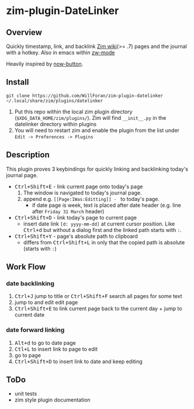 # zim-plugin-DateLinker
## Overview
Quickly timestamp, link, and backlink [Zim wiki](http://zim-wiki.org/)(>= .7) pages and the journal with a hotkey. Also in emacs within [zw-mode](https://github.com/WillForan/zw-mode)

Heavily inspired by [now-button](https://github.com/Osndok/zim-plugin-nowbutton). 


## Install
```
git clone https://github.com/WillForan/zim-plugin-datelinker ~/.local/share/zim/plugins/datelinker
```

  1. Put this repo within the local zim plugin directory (`$XDG_DATA_HOME/zim/plugins/`).
Zim will find `__init__.py` in the datelinker directory within plugins
  1. You will need to restart zim and enable the plugin from the list under `Edit -> Preferences -> Plugins`

## Description
This plugin proves 3 keybindings for quickly linking and backlinking today's journal page.

* <kbd>Ctrl+Shift+E</kbd> - link current page onto today's page
   1. The window is navigated to today's journal page.
   1. append e.g. `[[Page:IWas:Editting]] - ` to today's page.
      * if date page is week, text is placed after date header (e.g. line after `Friday 31 March` header)
* <kbd>Ctrl+Shift+D</kbd> - link today's page to current page
  * insert date link `[d: yyyy-mm-dd]` at current cursor position. Like <kbd>Ctrl+d</kbd> but without a dialog first and the linked path starts with `:`.
* <kbd>Ctrl+Shift+Y</kbd> - page's absolute path to clipboard
  * differs from <kbd>Ctrl+Shift+L</kbd> in only that the copied path is absolute (starts with `:`)


## Work Flow
### date backlinking
1. <kbd>Ctrl+J</kbd> jump to title or  <kbd>Ctrl+Shift+F</kbd> search all pages for some text
1. jump to and edit edit page
1. <kbd>Ctrl+Shift+E</kbd> to link current page back to the current day + jump to current date

### date forward linking
1. <kbd>Alt+d</kbd> to go to date page
1. <kbd>Ctl+L</kbd> to insert link to page to edit
1. go to page
1. <kbd>Ctrl+Shift+D</kbd> to insert link to date and keep editing

## ToDo
* unit tests
* zim style plugin documentation
